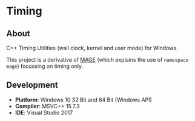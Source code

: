 # Timing

## About
C++ Timing Utilities (wall clock, kernel and user mode) for Windows.

This project is a derivative of [MAGE](https://github.com/matt77hias/MAGE) (which explains the use of `namespace mage`) focussing on timing only.

## Development
* **Platform**: Windows 10 32 Bit and 64 Bit (Windows API)
* **Compiler**: MSVC++ 15.7.3
* **IDE**: Visual Studio 2017
